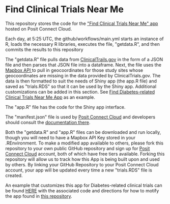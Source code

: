 
# Find Clinical Trials Near Me

This repository stores the code for the <a href='https://schdatascience-find-clinical-trials-near-me.share.connect.posit.cloud/' target="_blank" rel="noopener noreferrer">"Find Clinical Trials Near Me" app</a> hosted on Posit Connect Cloud.

Each day, at 5:25 UTC, the github/workflows/main.yml starts an instance of R, loads the necessary R libraries, executes the file, "getdata.R", and then commits the results to this repository

The "getdata.R" file pulls data from <a target="_blank"  rel="noopener noreferrer" href='https://clinicaltrials.gov/'>ClinicalTrails.gov</a> in the form of a JSON file and then parses that JSON file into a dataframe.
Next, the file uses the <a target="_blank" rel="noopener noreferrer" href='https://www.mapbox.com/'>Mapbox API </a> to pull in geocoordinates for those study sites whose geocoordinates are missing in the data provided by ClinicalTrials.gov.
The data is then formatted to suit the needs of Shiny app (the app.R file) and saved as "trials.RDS" so that it can be used by the Shiny app.
Additional customizations can be added in this section.  See <a target="_blank"  rel="noopener noreferrer" href="https://schdatascience-find-diabetes-related-clinical-trials-near-me.share.connect.posit.cloud/">Find Diabetes-related Clinical Trials Near Me App</a> as an example.

The "app.R" file has the code for the Shiny app interface.

The "manifest.json" file is used by <a target="_blank"  rel="noopener noreferrer" href="https://connect.posit.cloud/">Posit Connect Cloud</a> and developers should consult the <a href="https://docs.posit.co/connect-cloud/how-to/r/dependencies.html">documentation there</a>. 

Both the "getdata.R" and "app.R" files can be downloaded and run locally, though you will need to have a Mapbox API Key stored in your .REnvironment.
To make a modified app available to others, please fork this repository to your own public GitHub repository and sign up for <a target="_blank" rel="noopener noreferrer" href="https://connect.posit.cloud/">Posit Connect Cloud</a> account, both of which have free tiers available. Forking this repository will allow us to track how this App is being built upon and used by others.
By linking your GitHub Repository to your Posit Connect Cloud account, your app will be updated every time a new "trials.RDS" file is created.

An example that customizes this app for Diabetes-related clinical trials can be found <a target='_blank' rel='noopener noreferrer' href='https://schdatascience-find-diabetes-related-clinical-trials-near-me.share.connect.posit.cloud/'>HERE</a> with the associated code and directions for how to motify the app found in <a target='_blank' rel='noopener noreferrer' href='https://github.com/sch-data-science/Find_Diabetes_Clinical_Trials_Near_Me'>this repository</a>.
                       